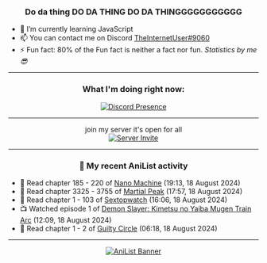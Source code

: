 <div align="center">

### Do da thing DO DA THING DO DA THINGGGGGGGGGGG
</div>

- 🌱 I’m currently learning JavaScript
- 📫 You can contact me on Discord [TheInternetUser#9060](https://discord.com/users/534117072796385300)
- ⚡ Fun fact: 80% of the Fun fact is neither a fact nor fun. _Statistics by me 😎_
<hr>

<div align="center">

### What I'm doing right now:
[![Discord Presence](https://lanyard.cnrad.dev/api/534117072796385300)](https://discord.com/users/534117072796385300)
<hr>

join my server it's open for all <br>
[![Server Invite](https://invidget.switchblade.xyz/bfYgVHxrSs)](https://discord.gg/bfYgVHxrSs)

<hr>
  
### 🌸 My recent AniList activity

</div>

<!-- ANILIST_ACTIVITY:start -->

-   📖 Read chapter 185 - 220 of [Nano Machine](https://anilist.co/manga/120980) (19:13, 18 August 2024)
-   📖 Read chapter 3325 - 3755 of [Martial Peak](https://anilist.co/manga/104494) (17:57, 18 August 2024)
-   📖 Read chapter 1 - 103 of [Sextopwatch](https://anilist.co/manga/152411) (16:06, 18 August 2024)
-   📺 Watched episode 1 of [Demon Slayer: Kimetsu no Yaiba Mugen Train Arc](https://anilist.co/anime/129874) (12:09, 18 August 2024)
-   📖 Read chapter 1 - 2 of [Guilty Circle](https://anilist.co/manga/133592) (06:18, 18 August 2024)

<!-- ANILIST_ACTIVITY:end -->
<hr>

<div align="center">

[![AniList Banner](https://img.anili.st/User/929966)](https://anilist.co/user/TheInternetUser)

<!-- ![Profile views](https://gpvc.arturio.dev/TheInternetUse7) Since 2023-01-09 -->
<br>


</div>
